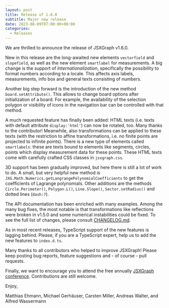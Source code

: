 ```yaml
---
layout: post
title: Release of 1.6.0
subtitle: Major new release
date: 2023-08-09T07:00:00+00:00
categories:
  - Releases
---
```


We are thrilled to announce the release of JSXGraph v1.6.0.

New in this release are the long-awaited new elements `vectorfield` and `slopefield`, as well as the new element `smartlabel` for measurements. A big change is the support of *Internationalization*, specifically the possibility to format numbers according to a locale. This affects axis labels, measurements, info box and general texts consisting of numbers.

Another big step forward is the introduction of the new method `board.setAttribute()`. This allows to change board options after initialization of a board. For example, the availability of the selection polygon or visibility of icons in the navigation bar can be controlled with that method.

A much requested feature has finally been added: HTML texts (i.e. texts with default attribute `display:'html'`) can now be rotated, too. Many thanks to the contributor! Meanwhile, also transformations can be applied to these texts (with the restriction to affine transformations, i.e. no finite points are projected to infinite points). There is a new type of elements called `smartlabels`: these are texts bound to elements like segments, circles, points which display measurement data for these points. These HTML texts come with carefully crafted CSS classes in `jsxgraph.css`.

3D support has been gradually improved, but here there is still a lot of work to do. A small, but very helpful new method is `JXG.Math.Numerics.getLangrangePolynomialCoefficients` to get the coefficients of Lagrange polynomials. Other additions are the methods `Circle.Perimeter()`, `Polygon.L()`, `Line.Slope()`, `Sector.setRadius()` and dotted lines (`dash:7`).

The API documentation has been enriched with many examples. Among the many bug fixes, the most notable is that transformations like reflections were broken in v1.5.0 and some numerical instabilities could be fixed. To see the full list of changes, please consult [CHANGELOG.md](https://github.com/jsxgraph/jsxgraph/blob/main/CHANGELOG.md).

As in most recent releases, TypeScript support of the new features is lagging behind. Please, if you are a TypeScript expert, help us to add the new features to `index.d.ts`.

Many thanks to all contributors who helped to improve JSXGraph! Please keep posting bug reports, feature suggestions and - of course - pull requests.

Finally, we want to encourage you to attend the free annually [JSXGraph conference](https://jsxgraph.org/conf2023). Contributions are still welcome.

Enjoy,

Matthias Ehmann, Michael Gerhäuser, Carsten Miller, Andreas Walter, and Alfred Wassermann


